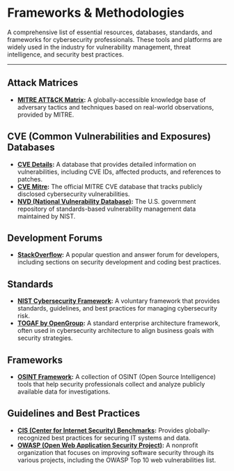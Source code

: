 # Frameworks & Methodologies

A comprehensive list of essential resources, databases, standards, and frameworks for cybersecurity professionals. These tools and platforms are widely used in the industry for vulnerability management, threat intelligence, and security best practices.

---

## Attack Matrices

- **[MITRE ATT&CK Matrix](https://attack.mitre.org/):** A globally-accessible knowledge base of adversary tactics and techniques based on real-world observations, provided by MITRE.

## CVE (Common Vulnerabilities and Exposures) Databases

- **[CVE Details](https://www.cvedetails.com/):** A database that provides detailed information on vulnerabilities, including CVE IDs, affected products, and references to patches.
- **[CVE Mitre](https://cve.mitre.org/):** The official MITRE CVE database that tracks publicly disclosed cybersecurity vulnerabilities.
- **[NVD (National Vulnerability Database)](https://nvd.nist.gov/):** The U.S. government repository of standards-based vulnerability management data maintained by NIST.

## Development Forums

- **[StackOverflow](https://stackoverflow.com/):** A popular question and answer forum for developers, including sections on security development and coding best practices.

## Standards

- **[NIST Cybersecurity Framework](https://www.nist.gov/cybersecurity):** A voluntary framework that provides standards, guidelines, and best practices for managing cybersecurity risk.
- **[TOGAF by OpenGroup](https://www.opengroup.org/togaf):** A standard enterprise architecture framework, often used in cybersecurity architecture to align business goals with security strategies.

## Frameworks

- **[OSINT Framework](https://osintframework.com/):** A collection of OSINT (Open Source Intelligence) tools that help security professionals collect and analyze publicly available data for investigations.

## Guidelines and Best Practices

- **[CIS (Center for Internet Security) Benchmarks](https://www.cisecurity.org/):** Provides globally-recognized best practices for securing IT systems and data.
- **[OWASP (Open Web Application Security Project)](https://owasp.org):** A nonprofit organization that focuses on improving software security through its various projects, including the OWASP Top 10 web vulnerabilities list.
